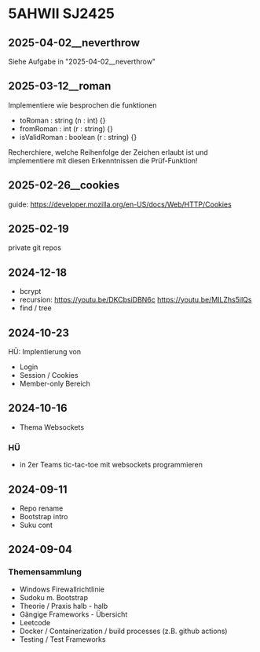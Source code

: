 # 5AHWII SJ2425

## 2025-04-02__neverthrow

Siehe Aufgabe in "2025-04-02__neverthrow"

## 2025-03-12__roman

Implementiere wie besprochen die funktionen

- toRoman : string (n : int) {}
- fromRoman : int (r : string) {}
- isValidRoman : boolean (r : string) {}

Recherchiere, welche Reihenfolge der Zeichen erlaubt ist und implementiere mit
diesen Erkenntnissen die Prüf-Funktion!

## 2025-02-26__cookies

guide: <https://developer.mozilla.org/en-US/docs/Web/HTTP/Cookies>

## 2025-02-19

private git repos

## 2024-12-18

- bcrypt
- recursion:
  <https://youtu.be/DKCbsiDBN6c>
  <https://youtu.be/MILZhs5ilQs>
- find / tree

## 2024-10-23

HÜ: Implentierung von

- Login
- Session / Cookies
- Member-only Bereich

## 2024-10-16

- Thema Websockets

### HÜ

- in 2er Teams tic-tac-toe mit websockets programmieren

## 2024-09-11

- Repo rename
- Bootstrap intro
- Suku cont

## 2024-09-04

### Themensammlung

- Windows Firewallrichtlinie
- Sudoku m. Bootstrap
- Theorie / Praxis halb - halb
- Gängige Frameworks - Übersicht
- Leetcode
- Docker / Containerization / build processes (z.B. github actions)
- Testing / Test Frameworks
